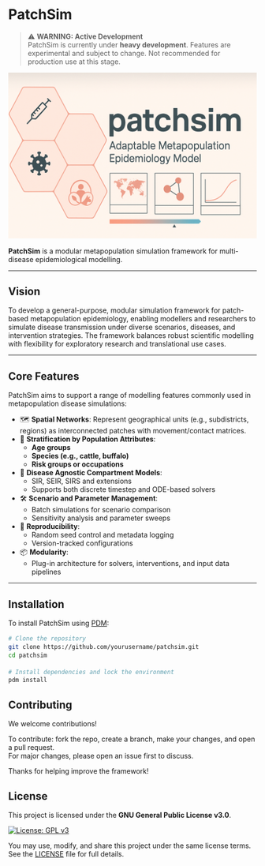 # PatchSim

> ⚠️ **WARNING: Active Development**  
> PatchSim is currently under **heavy development**. Features are experimental and subject to change. Not recommended for production use at this stage.

![PatchSim Banner](assets/patchsim-banner.png)

**PatchSim** is a modular metapopulation simulation framework for multi-disease epidemiological modelling.

---

## Vision

To develop a general-purpose, modular simulation framework for patch-based metapopulation epidemiology, enabling modellers and researchers to simulate disease transmission under diverse scenarios, diseases, and intervention strategies. The framework balances robust scientific modelling with flexibility for exploratory research and translational use cases.

---

## Core Features

PatchSim aims to support a range of modelling features commonly used in metapopulation disease simulations:

- 🗺️ **Spatial Networks**: Represent geographical units (e.g., subdistricts, regions) as interconnected patches with movement/contact matrices.
- 👥 **Stratification by Population Attributes**:
  - **Age groups**
  - **Species (e.g., cattle, buffalo)**
  - **Risk groups or occupations**
- 🧪 **Disease Agnostic Compartment Models**:
  - SIR, SEIR, SIRS and extensions
  - Supports both discrete timestep and ODE-based solvers
- 🛠️ **Scenario and Parameter Management**:
  - Batch simulations for scenario comparison
  - Sensitivity analysis and parameter sweeps
- 🧵 **Reproducibility**:
  - Random seed control and metadata logging
  - Version-tracked configurations
- 📦 **Modularity**:
  - Plug-in architecture for solvers, interventions, and input data pipelines

---

## Installation

To install PatchSim using [PDM](https://pdm-project.org):

```bash
# Clone the repository
git clone https://github.com/yourusername/patchsim.git
cd patchsim

# Install dependencies and lock the environment
pdm install

```
## Contributing

We welcome contributions!

To contribute: fork the repo, create a branch, make your changes, and open a pull request.  
For major changes, please open an issue first to discuss.

Thanks for helping improve the framework!


## License

This project is licensed under the **GNU General Public License v3.0**.

[![License: GPL v3](https://img.shields.io/badge/License-GPLv3-blue.svg)](https://www.gnu.org/licenses/gpl-3.0)

You may use, modify, and share this project under the same license terms. See the [LICENSE](./LICENSE) file for full details.
